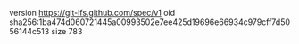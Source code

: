 version https://git-lfs.github.com/spec/v1
oid sha256:1ba474d060721445a00993502e7ee425d19696e66934c979cff7d5056144c513
size 783
